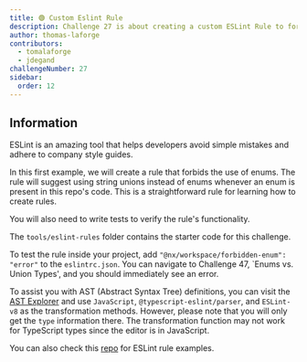 ```yaml
---
title: 🟢 Custom Eslint Rule
description: Challenge 27 is about creating a custom ESLint Rule to forbid enums
author: thomas-laforge
contributors:
  - tomalaforge
  - jdegand
challengeNumber: 27
sidebar:
  order: 12
---
```


## Information

ESLint is an amazing tool that helps developers avoid simple mistakes and adhere to company style guides.

In this first example, we will create a rule that forbids the use of enums. The rule will suggest using string unions instead of enums whenever an enum is present in this repo's code. This is a straightforward rule for learning how to create rules.

You will also need to write tests to verify the rule's functionality.

The `tools/eslint-rules` folder contains the starter code for this challenge.

To test the rule inside your project, add `"@nx/workspace/forbidden-enum": "error"` to the `eslintrc.json`. You can navigate to Challenge 47, `Enums vs. Union Types', and you should immediately see an error.

To assist you with AST (Abstract Syntax Tree) definitions, you can visit the [AST Explorer](https://astexplorer.net/) and use `JavaScript`, `@typescript-eslint/parser`, and `ESLint-v8` as the transformation methods. However, please note that you will only get the `type` information there. The transformation function may not work for TypeScript types since the editor is in JavaScript.

You can also check this [repo](https://github.com/typescript-eslint/typescript-eslint/tree/master/packages/eslint-plugin/src/rules) for ESLint rule examples.
